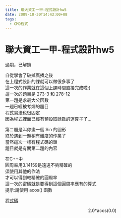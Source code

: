 ```yaml
---
title: 聯大資工一甲-程式設計hw5
date: 2009-10-30T14:43:00+08
tags:
  - CMD程式
---
```

# 聯大資工一甲-程式設計hw5

過期，已解鎖

自從學會了破掉廣播之後  
在上程式設計的課就可以做很多事了  
這一次的作業就在這個上課時間直接完成啦:)  
這一次的題目是 273-3 和 278-12  
第一題是求最大公因數  
一題已經被考爛的題目  
程式寫法也很固定  
因為程式裡面已經有預設取餘數的運算子了...  
  
第二題是叫你畫一個 Sin 的圖形  
終於遇到一題稍有難度的作業了  
當然這次一樣有程式碼的鎖  
題目就是有關第二題的內容  
  
在C++中  
圓周率用3.14159是遠遠不夠精確的  
須使用其他的作法  
才可以得到較精確的圓周率  
這一次的密碼就是要得到這個圓周率應有的算式  
提示:請使用 acos() 函數 

[程式碼](http://taichunmin.pixnet.net/blog/post/29669936)

                                                                    2.0\*acos(0.0)